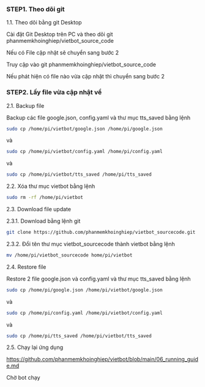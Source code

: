 
### STEP1. Theo dõi git

1.1. Theo dõi bằng git Desktop

Cài đặt Git Desktop trên PC và theo dõi git phanmemkhoinghiep/vietbot_source_code

Nếu có File cập nhật sẽ chuyển sang bước 2

Truy cập vào git phanmemkhoinghiep/vietbot_source_code 

Nếu phát hiện có file nào vừa cập nhật thì chuyển sang bước 2

### STEP2.  Lấy file vừa cập nhật về

2.1. Backup file

Backup các file google.json, config.yaml và thư mục tts_saved bằng lệnh

```sh
sudo cp /home/pi/vietbot/google.json /home/pi/google.json
```
và
```sh
sudo cp /home/pi/vietbot/config.yaml /home/pi/config.yaml
```
và
```sh
sudo cp /home/pi/vietbot/tts_saved /home/pi/tts_saved
```
2.2. Xóa thư mục vietbot bằng lệnh
```sh
sudo rm -rf /home/pi/vietbot
```
2.3. Download file update

2.3.1. Download bằng lệnh git
```sh
git clone https://github.com/phanmemkhoinghiep/vietbot_sourcecode.git
```
2.3.2. Đổi tên thư mục vietbot_sourcecode thành vietbot bằng lệnh
```sh
mv /home/pi/vietbot_sourcecode home/pi/vietbot
```
2.4. Restore file

Restore 2 file google.json và config.yaml và thư mục tts_saved bằng lệnh
```sh
sudo cp /home/pi/google.json /home/pi/vietbot/google.json
```
và
```sh
sudo cp /home/pi/config.yaml /home/pi/vietbot/config.yaml
```
và
```sh
sudo cp /home/pi/tts_saved /home/pi/vietbot/tts_saved
```
2.5. Chạy lại ứng dụng 

https://github.com/phanmemkhoinghiep/vietbot/blob/main/06_running_guide.md

Chờ bot chạy
